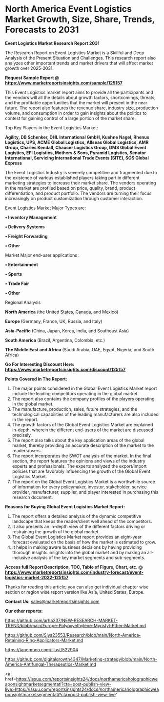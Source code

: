 # North America Event Logistics Market Growth, Size, Share, Trends, Forecasts to 2031

<strong>Event Logistics Market Research Report 2031</strong>

The Research Report on Event Logistics Market is a Skillful and Deep Analysis of the Present Situation and Challenges. This research report also analyzes other important trends and market drivers that will affect market growth over 2025-2031.

<strong>Request Sample Report @ <a href=https://www.marketreportsinsights.com/sample/125157>https://www.marketreportsinsights.com/sample/125157</a></strong>

This Event Logistics market report aims to provide all the participants and the vendors will all the details about growth factors, shortcomings, threats, and the profitable opportunities that the market will present in the near future. The report also features the revenue share, industry size, production volume, and consumption in order to gain insights about the politics to contest for gaining control of a large portion of the market share.

Top Key Players in the Event Logistics Market:

<strong>Agility, DB Schenker, DHL International GmbH, Kuehne  Nagel, Rhenus Logistics, UPS, ACME Global Logistics, Allseas Global Logistics, AMR Group, Charles Kendall, Chaucer Logistics Group, DMS Global Event Logistics, EFI Logistics, Mothers & Sons, Pyramid Logistics, Senator International, Servicing International Trade Events (SITE), SOS Global Express</strong>

The Event Logistics Industry is severely competitive and fragmented due to the existence of various established players taking part in different marketing strategies to increase their market share. The vendors operating in the market are profiled based on price, quality, brand, product differentiation, and product portfolio. The vendors are turning their focus increasingly on product customization through customer interaction.

Event Logistics Market Major Types are:

<strong>• Inventory Management

• Delivery Systems

• Freight Forwarding

• Other</strong>

Market Major end-user applications :

<strong>• Entertainment

• Sports

• Trade Fair

• Other</strong>

Regional Analysis

</u><strong><b>North America</b></strong> (the United States, Canada, and Mexico)

<strong><b>Europe </b></strong>(Germany, France, UK, Russia, and Italy)

<strong><b>Asia-Pacific</b></strong> (China, Japan, Korea, India, and Southeast Asia)

<strong><b>South America</b></strong> (Brazil, Argentina, Colombia, etc.)

<strong><b>The Middle East and Africa</b></strong> (Saudi Arabia, UAE, Egypt, Nigeria, and South Africa)

<strong>Go For Interesting Discount Here: <a href=https://www.marketreportsinsights.com/discount/125157>https://www.marketreportsinsights.com/discount/125157</a></strong>

<strong>Points Covered in The Report:</strong>
<ol>
  <li>The major points considered in the Global Event Logistics Market report include the leading competitors operating in the global market.</li>
  <li>The report also contains the company profiles of the players operating in the global market.</li>
  <li>The manufacture, production, sales, future strategies, and the technological capabilities of the leading manufacturers are also included in the report.</li>
  <li>The growth factors of the Global Event Logistics Market are explained in-depth, wherein the different end-users of the market are discussed precisely.</li>
  <li>The report also talks about the key application areas of the global market, thereby providing an accurate description of the market to the readers/users.</li>
  <li>The report incorporates the SWOT analysis of the market. In the final section, the report features the opinions and views of the industry experts and professionals. The experts analyzed the export/import policies that are favorably influencing the growth of the Global Event Logistics Market.</li>
  <li>The report on the Global Event Logistics Market is a worthwhile source of information for every policymaker, investor, stakeholder, service provider, manufacturer, supplier, and player interested in purchasing this research document.</li>
</ol>
<strong>Reasons for Buying Global Event Logistics Market Report:</strong>

<ol>
  <li>The report offers a detailed analysis of the dynamic competitive landscape that keeps the reader/client well ahead of the competitors.</li>
  <li>It also presents an in-depth view of the different factors driving or restraining the growth of the global market.</li>
  <li>The Global Event Logistics Market report provides an eight-year forecast evaluated on the basis of how the market is estimated to grow.</li>
  <li>It helps in making aware business decisions by having providing thorough insights insights into the global market and by making an all-inclusive analysis of the key market segments and sub-segments.</li>
</ol>
<strong>Access full Report Description, TOC, Table of Figure, Chart, etc. @ <a href=https://www.marketreportsinsights.com/industry-forecast/event-logistics-market-2022-125157>https://www.marketreportsinsights.com/industry-forecast/event-logistics-market-2022-125157</a></strong>


Thanks for reading this article; you can also get individual chapter wise section or region wise report version like Asia, United States, Europe.

<strong>Contact Us:</strong>
sales@marketreportsinsights.com

<strong>Our other reports:</strong>

<a href=https://github.com/arha237/NEW-RESEARCH-MARKET-TREND/blob/main/Europe-Polyoxyethylene-Myristyl-Ether-Market.md>https://github.com/arha237/NEW-RESEARCH-MARKET-TREND/blob/main/Europe-Polyoxyethylene-Myristyl-Ether-Market.md</a>

<a href=https://github.com/Siya23553/Research/blob/main/North-America-Retaining-Ring-Applicators-Market.md>https://github.com/Siya23553/Research/blob/main/North-America-Retaining-Ring-Applicators-Market.md</a>

<a href=https://tanomuno.com/illust/522904>https://tanomuno.com/illust/522904</a>

<a href=https://github.com/digitalgrowth4347/Marketing-strategy/blob/main/North-America-Antifungal-Therapeutics-Market.md>https://github.com/digitalgrowth4347/Marketing-strategy/blob/main/North-America-Antifungal-Therapeutics-Market.md</a>

<a href=https://issuu.com/reportsinsights24/docs/northamericaholographicweaponsightmarketsegmentati?cta=post-publish-view-live>https://issuu.com/reportsinsights24/docs/northamericaholographicweaponsightmarketsegmentati?cta=post-publish-view-live</a>"
